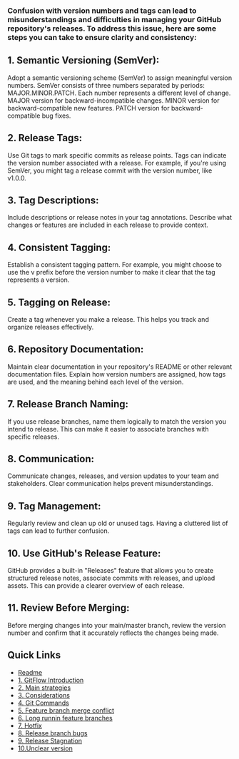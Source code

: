 ### Confusion with version numbers and tags can lead to misunderstandings and difficulties in managing your GitHub repository's releases. To address this issue, here are some steps you can take to ensure clarity and consistency:

## 1. Semantic Versioning (SemVer):

Adopt a semantic versioning scheme (SemVer) to assign meaningful version numbers. SemVer consists of three numbers separated by periods: MAJOR.MINOR.PATCH. Each number represents a different level of change.
MAJOR version for backward-incompatible changes.
MINOR version for backward-compatible new features.
PATCH version for backward-compatible bug fixes.

## 2. Release Tags:

Use Git tags to mark specific commits as release points. Tags can indicate the version number associated with a release. For example, if you're using SemVer, you might tag a release commit with the version number, like v1.0.0.

## 3. Tag Descriptions:

Include descriptions or release notes in your tag annotations. Describe what changes or features are included in each release to provide context.

## 4. Consistent Tagging:

Establish a consistent tagging pattern. For example, you might choose to use the v prefix before the version number to make it clear that the tag represents a version.

## 5. Tagging on Release:

Create a tag whenever you make a release. This helps you track and organize releases effectively.

## 6. Repository Documentation:

Maintain clear documentation in your repository's README or other relevant documentation files. Explain how version numbers are assigned, how tags are used, and the meaning behind each level of the version.

## 7. Release Branch Naming:

If you use release branches, name them logically to match the version you intend to release. This can make it easier to associate branches with specific releases.

## 8. Communication:

Communicate changes, releases, and version updates to your team and stakeholders. Clear communication helps prevent misunderstandings.

## 9. Tag Management:

Regularly review and clean up old or unused tags. Having a cluttered list of tags can lead to further confusion.

## 10. Use GitHub's Release Feature:

GitHub provides a built-in "Releases" feature that allows you to create structured release notes, associate commits with releases, and upload assets. This can provide a clearer overview of each release.

## 11. Review Before Merging:

Before merging changes into your main/master branch, review the version number and confirm that it accurately reflects the changes being made.


## Quick Links
- [Readme](../README.md)
- [1. GitFlow Introduction](Git-Flow-Introduction.md)
- [2. Main strategies](Main-strategies.md)
- [3. Considerations](considerations.md)
- [4. Git Commands](Git-Commands.md)
- [5. Feature branch merge conflict](featureBranchMergeConflict.md)
- [6. Long runnin feature branches](long-runninFeatureBranches.md)
- [7. Hotfix](mergingHotFixintoDevelo.md)
- [8. Release branch bugs](releaseBranchBugs.md)
- [9. Release Stagnation](releaseStagnation.md)
- [10.Unclear version](unclearVersioning.md)